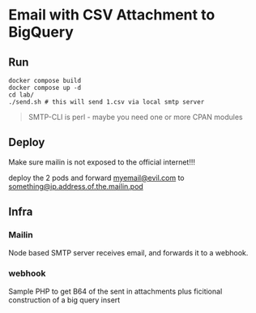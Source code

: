# Email with CSV Attachment to BigQuery



## Run

```
docker compose build
docker compose up -d 
cd lab/
./send.sh # this will send 1.csv via local smtp server
```

> SMTP-CLI is perl - maybe you need one or more CPAN modules


## Deploy
Make sure mailin is not exposed to the official internet!!!

deploy the 2 pods and forward myemail@evil.com to something@ip.address.of.the.mailin.pod


## Infra
### Mailin
Node based SMTP server receives email, and forwards it to a webhook.
### webhook
Sample PHP to get B64 of the sent in attachments
plus ficitional construction of a big query insert



